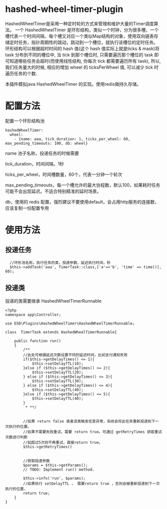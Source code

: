 # hashed-wheel-timer-plugin
HashedWheelTimer是采用一种定时轮的方式来管理和维护大量的Timer调度算法。
一个 HashedWheelTimer 是环形结构，类似一个时钟，分为很多槽，一个槽代表一个时间间隔，每个槽又对应一个类似Map结构的对象，使用双向链表存储定时任务，指针周期性的跳动，跳动到一个槽位，就执行该槽位的定时任务。
环形结构可以根据超时时间的 hash 值(这个 hash 值实际上就是ticks & mask)将 task 分布到不同的槽位中, 当 tick 到那个槽位时, 只需要遍历那个槽位的 task 即可知道哪些任务会超时(而使用线性结构, 你每次 tick 都需要遍历所有 task), 所以, 我们任务量大的时候, 相应的增加 wheel 的 ticksPerWheel 值, 可以减少 tick 时遍历任务的个数.

本插件模拟java HashedWheelTimer 的实现。使用redis做持久存储。

# 配置方法
配置一个环形结构池
~~~
hashedWheelTimer:
  wheel:
    - {name: aaa, tick_duration: 1, ticks_per_wheel: 60, max_pending_timeouts: 100, db: wheel}
~~~
name  池子名称，投递任务的时候需要

tick_duration，时间间隔，1秒

ticks_per_wheel，时间槽数量，60个，代表一分钟一个轮次

max_pending_timeouts，每一个槽允许的最大协程数，默认100，如果耗时任务可能不会出现延迟。不适合特别精准的延时场景。

db，使用的 redis 配置，强烈建议不要使用default，会占用http服务的连接数，应该复制一份配置专用

# 使用方法

## 投递任务
~~~
  //环形池名称，执行任务的类，投递参数，延迟执行时间，秒
  $this->addTask('aaa', TimerTask::class,['a'=>'b', 'time' => time()], 60);
~~~

## 投递类
投递的类需要继承 HashedWheelTimerRunnable 
~~~
<?php
namespace app\Controller;

use ESD\Plugins\HashedWheelTimer\HashedWheelTimerRunnable;

class  TimerTask extends HashedWheelTimerRunnable{

    public function run()
    {
        /**
        //此处可根据延迟次数设置不同的延迟时间，比如支付通知失败
        if($this->getDelayTimes() <= 1){
            $this->setDelayTTL(10);
        }else if ($this->getDelayTimes() <= 2){
            $this->setDelayTTL(20);
        } else if ($this->getDelayTimes() <= 3){
            $this->setDelayTTL(30);
        } else if ($this->getDelayTimes() <= 4){
            $this->setDelayTTL(40);
        }else if ($this->getDelayTimes() <= 5){
            $this->setDelayTTL(40);
        }
         * **/


        //如果 return false 或者该类触发任意异常，系统会将此任务重新投递到下一次执行的位置。
        //如果不需要失败重试，需要 return true。可通过 getRetryTimes 获取重试次数进行判断
        //如超过5次则不再重试，直接return true。
        $this->getRetryTimes()


        //获取投递参数
        $params = $this->getParams();
        // TODO: Implement run() method.

        $this->info('run', $params);
        //如果执行 setDelayTTL ， 需要return true ，否则会被重新投递到下一次执行的位置。
        return true;
    }
}
~~~
